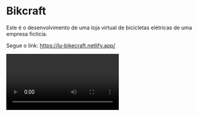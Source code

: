 # Bikcraft
Este é o desenvolvimento de uma loja virtual de bicicletas elétricas de uma empresa fictícia.

Segue o link:
https://lu-bikecraft.netlify.app/ <br>



<video> https://github.com/Ludevquest/bikcraft/assets/158842997/68aedfe5-4e14-4dbc-a3ea-b76c39f7345a </video>

